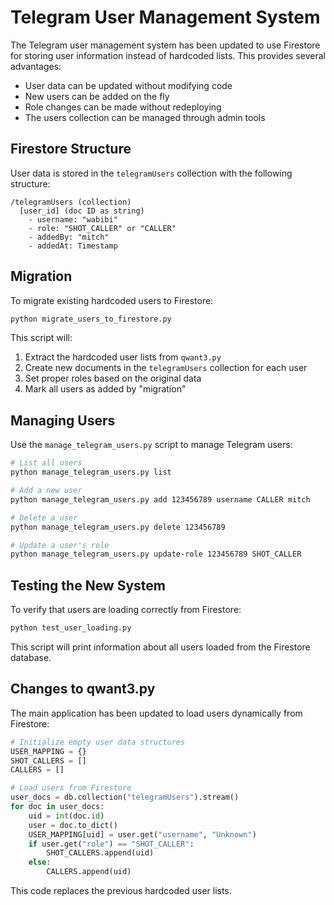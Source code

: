 # Telegram User Management System

The Telegram user management system has been updated to use Firestore for storing user information instead of hardcoded lists. This provides several advantages:

- User data can be updated without modifying code
- New users can be added on the fly
- Role changes can be made without redeploying
- The users collection can be managed through admin tools

## Firestore Structure

User data is stored in the `telegramUsers` collection with the following structure:

```
/telegramUsers (collection)
  [user_id] (doc ID as string)
    - username: "wabibi"
    - role: "SHOT_CALLER" or "CALLER"
    - addedBy: "mitch"
    - addedAt: Timestamp
```

## Migration

To migrate existing hardcoded users to Firestore:

```bash
python migrate_users_to_firestore.py
```

This script will:
1. Extract the hardcoded user lists from `qwant3.py`
2. Create new documents in the `telegramUsers` collection for each user
3. Set proper roles based on the original data
4. Mark all users as added by "migration"

## Managing Users

Use the `manage_telegram_users.py` script to manage Telegram users:

```bash
# List all users
python manage_telegram_users.py list

# Add a new user
python manage_telegram_users.py add 123456789 username CALLER mitch

# Delete a user
python manage_telegram_users.py delete 123456789

# Update a user's role
python manage_telegram_users.py update-role 123456789 SHOT_CALLER
```

## Testing the New System

To verify that users are loading correctly from Firestore:

```bash
python test_user_loading.py
```

This script will print information about all users loaded from the Firestore database.

## Changes to qwant3.py

The main application has been updated to load users dynamically from Firestore:

```python
# Initialize empty user data structures
USER_MAPPING = {}
SHOT_CALLERS = []
CALLERS = []

# Load users from Firestore
user_docs = db.collection("telegramUsers").stream()
for doc in user_docs:
    uid = int(doc.id)
    user = doc.to_dict()
    USER_MAPPING[uid] = user.get("username", "Unknown")
    if user.get("role") == "SHOT_CALLER":
        SHOT_CALLERS.append(uid)
    else:
        CALLERS.append(uid)
```

This code replaces the previous hardcoded user lists. 